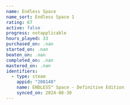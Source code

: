 ```yaml
---
name: Endless Space
name_sort: Endless Space 1
rating: 67
active: false
progress: notapplicable
hours_played: 33
purchased_on: .nan
started_on: .nan
beaten_on: .nan
completed_on: .nan
mastered_on: .nan
identifiers:
  - type: steam
    appid: "208140"
    name: ENDLESS™ Space - Definitive Edition
    synced_on: 2024-08-30
---
```


